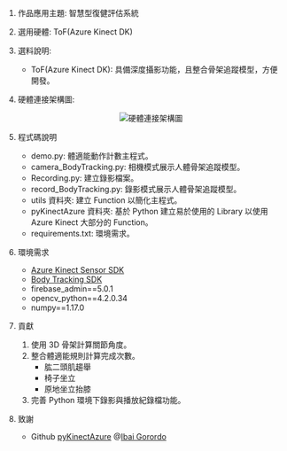1. 作品應用主題: 智慧型復健評估系統

2. 選用硬體: ToF(Azure Kinect DK)

3. 選料說明:
    - ToF(Azure Kinect DK): 具備深度攝影功能，且整合骨架追蹤模型，方便開發。

4. 硬體連接架構圖:
    <div align=center><img src='https://github.com/JerryJack121/SmartLongCare/blob/main/%E6%99%BA%E6%85%A7%E5%9E%8B%E5%BE%A9%E5%81%A5%E8%A9%95%E4%BC%B0%E7%B3%BB%E7%B5%B1/image/%E7%A1%AC%E9%AB%94%E6%9E%B6%E6%A7%8B%E9%80%A3%E6%8E%A5%E5%9C%96.jpg?raw=true' alt='硬體連接架構圖'/></div>

5. 程式碼說明
    - demo.py: 體適能動作計數主程式。
    - camera_BodyTracking.py: 相機模式展示人體骨架追蹤模型。
    - Recording.py: 建立錄影檔案。
    - record_BodyTracking.py: 錄影模式展示人體骨架追蹤模型。
    - utils 資料夾: 建立 Function 以簡化主程式。
    - pyKinectAzure 資料夾: 基於 Python 建立易於使用的 Library 以使用 Azure Kinect 大部分的 Function。
    - requirements.txt: 環境需求。

6. 環境需求
    - [Azure Kinect Sensor SDK](https://docs.microsoft.com/zh-tw/azure/kinect-dk/sensor-sdk-download)
    - [Body Tracking SDK](https://docs.microsoft.com/zh-tw/azure/kinect-dk/body-sdk-download)
    - firebase_admin==5.0.1
    - opencv_python==4.2.0.34
    - numpy==1.17.0

6. 貢獻
    1. 使用 3D 骨架計算關節角度。  
    2. 整合體適能規則計算完成次數。  
        - 肱二頭肌趨舉
        - 椅子坐立
        - 原地坐立抬膝
    3. 完善 Python 環境下錄影與播放紀錄檔功能。

7. 致謝
    - Github [pyKinectAzure](https://github.com/ibaiGorordo/pyKinectAzure) @[Ibai Gorordo](https://github.com/ibaiGorordo)